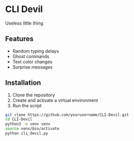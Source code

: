 # CLI Devil

Useless little thing

## Features
- Random typing delays
- Ghost commands
- Text color changes
- Surprise messages

## Installation
1. Clone the repository
2. Create and activate a virtual environment
3. Run the script

```bash
git clone https://github.com/yourusername/CLI-Devil.git
cd CLI-Devil
python3 -m venv venv
source venv/bin/activate
python cli_devil.py
